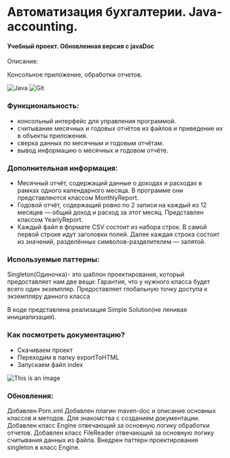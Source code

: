 # Автоматизация бухгалтерии. Java-accounting.
#### Учебный проект. Обновленная версия с javaDoc

Описание:

Консольное приложение, обработки отчетов.

![Java](https://img.shields.io/badge/-Java-green) ![Git](https://badgen.net/badge/icon/github?icon=github&label)


### Функциональность:
* консольный интерфейс для управления программой.
* считывание месячных и годовых отчётов из файлов и приведение их в объекты приложения.
* сверка данных по месячным и годовым отчётам.
* вывод информацию о месячных и годовом отчёте.

### Дополнительная информация:

* Месячный отчёт, содержащий данные о доходах и расходах в рамках одного календарного месяца. В программе они представляются классом MonthlyReport.
* Годовой отчёт, содержащий ровно по 2 записи на каждый из 12 месяцев — общий доход и расход за этот месяц. Представлен классом YearlyReport.
* Каждый файл в формате CSV состоит из набора строк. В самой первой строке идут заголовки полей. Далее каждая строка состоит из значений, разделённых символов-разделителем — запятой.

### Используемые паттерны:
Singleton(Одиночка)- это шаблон проектирования, который предоставляет нам две вещи:
Гарантия, что у нужного класса будет всего один экземпляр.
Предоставляет глобальную точку доступа к экземпляру данного класса

В коде представлена реализация Simple Solution(не ленивая инициализация).

### Как посмотреть документацию?

* Cкачиваем проект
* Переходим в папку exportToHTML 
* Запускаем файл index

![This is an image](https://github.com/devShurakov/java-Accounting/blob/main/pic.png)


### Обновления:

Добавлен Pom.xml
Добавлен плагин maven-doc и описание основных классов и методов. Для знакомства с созданиям документации.
Добавлен класс Engine отвечающий за основную логику обработки отчетов.
Добавлен класс FileReader отвечающий за основную логику cчитывания данных из файла.
Внедрен паттерн проектирования singleton в класс Engine.
